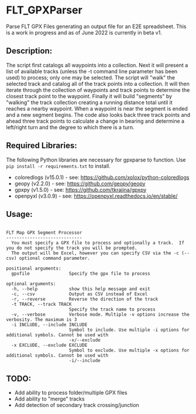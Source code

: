 # FLT_GPXParser
Parse FLT GPX Files generating an output file for an E2E spreadsheet.  This is a work in progress and as of June 2022 is currently in beta v1.

## Description:
The script first catalogs all waypoints into a collection.  Next it will present a list of available tracks (unless the -t command line parameter has been used) to process; only one may be selected.  The script will "walk" the selected track and catalog all of the track points into a collection.  It will then iterate through the collection of waypoints and track points to determine the closest track point to the waypoint.  Finally it will build "segments" by "walking" the track collection creating a running distance total until it reaches a nearby waypoint.  When a waypoint is near the segment is ended and a new segment begins.  The code also looks back three track points and ahead three track points to calculate a change in bearing and determine a left/right turn and the degree to which there is a turn.

## Required Libraries:
The following Python libraries are necessary for gpxparse to function.  Use `pip install -r requirements.txt` to install.
  * coloredlogs (v15.0.1) - see: https://github.com/xolox/python-coloredlogs
  * geopy (v2.2.0) - see: https://github.com/geopy/geopy
  * gpxpy (v1.5.0) - see: https://github.com/tkrajina/gpxpy
  * openpyxl (v3.0.9) - see: https://openpyxl.readthedocs.io/en/stable/

## Usage:
```

FLT Map GPX Segment Processor
-----------------------------
  You must specify a GPX file to process and optionally a track.  If you do not specify the track you will be prompted.
  The output will be Excel, however you can specify CSV via the -c (--csv) optional command parameter.

positional arguments:
  gpxfile               Specify the gpx file to process

optional arguments:
  -h, --help            show this help message and exit
  -c, --csv             Output as CSV instead of Excel
  -r, --reverse         Reverse the direction of the track
  -t TRACK, --track TRACK
                        Specify the track name to process
  -v, --verbose         Verbose mode. Multiple -v options increase the verbosity. The maximum is 3
  -i INCLUDE, --include INCLUDE
                        Symbol to include. Use multiple -i options for additional symbols. Cannot be used with
                        -x/--exclude
  -x EXCLUDE, --exclude EXCLUDE
                        Symbol to exclude. Use multiple -x options for additional symbols. Cannot be used with
                        -i/--include

```

## TODO:
  * Add ability to process folder/multiple GPX files
  * Add ability to "merge" tracks
  * Add detection of secondary track crossing/junction

